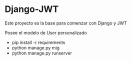 # Django-JWT

Este proyecto es la base para comenzar con Django y JWT

Posee el modelo de User personalizado

- pip install -r requirements
- python manage.py mig
- python manage.py runserver

